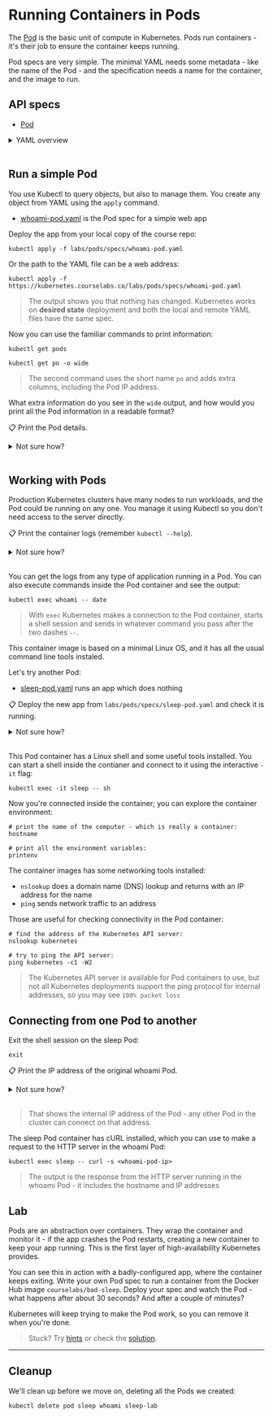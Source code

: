 # Running Containers in Pods

The [Pod](https://kubernetes.io/docs/concepts/workloads/pods/) is the basic unit of compute in Kubernetes. Pods run containers - it's their job to ensure the container keeps running.

Pod specs are very simple. The minimal YAML needs some metadata - like the name of the Pod - and the specification needs a name for the container, and the image to run.


## API specs

- [Pod](https://kubernetes.io/docs/reference/kubernetes-api/workload-resources/pod-v1/)

<details>
  <summary>YAML overview</summary>

This is as simple as it gets for a Pod:

```
apiVersion: v1
kind: Pod
metadata:
  name: whoami
spec:
  containers:
    - name: app
      image: sixeyed/whoami:21.04
```

Every Kubernetes resource requires these four fields:

* `apiVersion` - resource specifications are versioned to support backwards compatibility
* `kind` - the type of the object
* `metadata` - collection of additional object data
  * `name` - the name of the object

The format of the `spec` field is different for every object type. For Pods, this is the minimum you need:

* `containers`- list of containers to run in the Pod (at least one)
  * `name` - the name of the container
  * `image` - the Docker image to run

> Indentation is important in YAML - object fields are nested with spaces. 

</details><br/>

## Run a simple Pod

You use Kubectl to query objects, but also to manage them. You create any object from YAML using the `apply` command.

- [whoami-pod.yaml](specs/whoami-pod.yaml) is the Pod spec for a simple web app

Deploy the app from your local copy of the course repo:

```
kubectl apply -f labs/pods/specs/whoami-pod.yaml
```

Or the path to the YAML file can be a web address:

```
kubectl apply -f https://kubernetes.courselabs.co/labs/pods/specs/whoami-pod.yaml
```

> The output shows you that nothing has changed. Kubernetes works on **desired state** deployment and both the local and remote YAML files have the same spec.

Now you can use the familiar commands to print information:

```
kubectl get pods

kubectl get po -o wide
```

> The second command uses the short name `po` and adds extra columns, including the Pod IP address.

What extra information do you see in the `wide` output, and how would you print all the Pod information in a readable format?

📋 Print the Pod details.

<details>
  <summary>Not sure how? </summary>

The wide output for Pods shows additional columns for the IP address of the Pod, and the node it is running on. You can see that and more if you `describe` the Pod:

```
# the get and describe commands work for all resources:
kubectl describe pod whoami
```
</details><br/>

## Working with Pods

Production Kubernetes clusters have many nodes to run workloads, and the Pod could be running on any one. You manage it using Kubectl so you don't need access to the server directly.

📋 Print the container logs (remember `kubectl --help`).

<details>
  <summary>Not sure how?</summary>

```
kubectl logs whoami
```
</details><br/>

You can get the logs from any type of application running in a Pod. You can also execute commands inside the Pod container and see the output:

```
kubectl exec whoami -- date
```

> With `exec` Kubernetes makes a connection to the Pod container, starts a shell session and sends in whatever command you pass after the two dashes `--`. 

This container image is based on a minimal Linux OS, and it has all the usual command line tools instaled.

Let's try another Pod:

- [sleep-pod.yaml](specs/sleep-pod.yaml) runs an app which does nothing

📋 Deploy the new app from `labs/pods/specs/sleep-pod.yaml` and check it is running.

<details>
  <summary>Not sure how?</summary>

```
kubectl apply -f labs/pods/specs/sleep-pod.yaml

kubectl get pods
```
</details><br/>

This Pod container has a Linux shell and some useful tools installed. You can start a shell inside the contianer and connect to it using the interactive `-it` flag:

```
kubectl exec -it sleep -- sh
```

Now you're connected inside the container; you can explore the container environment:

```
# print the name of the computer - which is really a container:
hostname

# print all the environment variables:
printenv
```

The container images has some networking tools installed:

- `nslookup` does a domain name (DNS) lookup and returns with an IP address for the name
- `ping` sends network traffic to an address

Those are useful for checking connectivity in the Pod container:

```
# find the address of the Kubernetes API server:
nslookup kubernetes

# try to ping the API server:
ping kubernetes -c1 -W2
```

> The Kubernetes API server is available for Pod containers to use, but not all Kubernetes deployments support the ping protocol for internal addresses, so you may see `100% packet loss`

## Connecting from one Pod to another

Exit the shell session on the sleep Pod:

```
exit
```

📋 Print the IP address of the original whoami Pod.

<details>
  <summary>Not sure how?</summary>

Lots of ways to see this, but the wide output is the easiest:

```
kubectl get pods -o wide whoami
```
</details><br/>

> That shows the internal IP address of the Pod - any other Pod in the cluster can connect on that address.

The sleep Pod container has cURL installed, which you can use to make a request to the HTTP server in the whoami Pod:

```
kubectl exec sleep -- curl -s <whoami-pod-ip>
```

> The output is the response from the HTTP server running in the whoami Pod - it includes the hostname and IP addresses

## Lab

Pods are an abstraction over containers. They wrap the container and monitor it - if the app crashes the Pod restarts, creating a new container to keep your app running. This is the first layer of high-availability Kubernetes provides.

You can see this in action with a badly-configured app, where the container keeps exiting. Write your own Pod spec to run a container from the Docker Hub image `courselabs/bad-sleep`. Deploy your spec and watch the Pod - what happens after about 30 seconds? And after a couple of minutes?

Kubernetes will keep trying to make the Pod work, so you can remove it when you're done.

> Stuck? Try [hints](hints.md) or check the [solution](solution.md).


___
## Cleanup

We'll clean up before we move on, deleting all the Pods we created:

```
kubectl delete pod sleep whoami sleep-lab
```